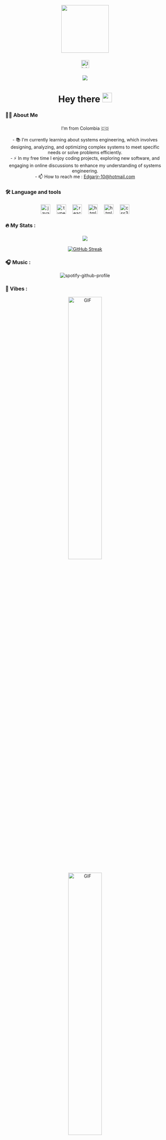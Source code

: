 <br>
<div align="center">
  <img height="150" src="https://avatars.githubusercontent.com/u/52712528?s=400&u=1913c62e384bc8ee5645d8794592b7f4b7b40f5e&v=4"  />
</div>

###

<div align="center">
  <a href="https://www.linkedin.com/in/edgar-maldonado-5619171a0">
  <img src="https://img.shields.io/static/v1?message=LinkedIn&logo=linkedin&label=&color=0077B5&logoColor=white&labelColor=&style=for-the-badge" height="25" alt="linkedin logo"  />
  </a>
</div>

###
<div align="center">
  <img src="https://visitor-badge.laobi.icu/badge?page_id=EdgarJR28.visitor-badge"  />
</div>

###

<h1 align="center">Hey there <img src="https://raw.githubusercontent.com/iampavangandhi/iampavangandhi/master/gifs/Hi.gif" width="30px"></h1>

###

<h3 align="left">👩‍💻  About Me</h3>

###

<p align="center">I'm from Colombia 🇨🇴<br><br>
- 📚 I'm currently  learning about systems engineering, which involves designing, analyzing, and optimizing complex systems to meet specific needs or solve problems efficiently.<br>
-  ⚡ In my free time I enjoy coding projects, exploring new software, and engaging in online discussions to enhance my understanding of systems engineering. <br>
-  📫 How to reach me : <a href="mailto:edgarjr-10@hotmail.com"> Edgarjr-10@hotmail.com </a>
</p>

###

<h3 align="left">🛠 Language and tools</h3>

###

<div align="center">
<img src="https://cdn.jsdelivr.net/gh/devicons/devicon/icons/javascript/javascript-original.svg" height="30" alt="javascript logo" />
<img width="12" />
<img src="https://cdn.jsdelivr.net/gh/devicons/devicon/icons/typescript/typescript-original.svg" height="30" alt="typescript logo" />
<img width="12" />
<img src="https://cdn.jsdelivr.net/gh/devicons/devicon/icons/react/react-original.svg" height="30" alt="react logo" />
<img width="12" />
<img src="https://cdn.jsdelivr.net/gh/devicons/devicon@latest/icons/nestjs/nestjs-original.svg" height="30" alt="html5 logo" />
<img width="12" />
<img src="https://cdn.jsdelivr.net/gh/devicons/devicon/icons/html5/html5-original.svg" height="30" alt="html5 logo" />
<img width="12" />
<img src="https://cdn.jsdelivr.net/gh/devicons/devicon/icons/css3/css3-original.svg" height="30" alt="css3 logo" />
<!--
<img width="12" />
<img src="https://cdn.jsdelivr.net/gh/devicons/devicon/icons/python/python-original.svg" height="30" alt="python logo" />
-->
</div>

###




<h3 align="left">🔥   My Stats :</h3>

###
<div align="center">
<img src="https://github-readme-stats.vercel.app/api/top-langs/?username=EdgarJR28&size_weight=0.5&count_weight=0.5&theme=transparent" />
</div>
<br>
<div align="center">
<a href="https://git.io/streak-stats"><img src="https://streak-stats.demolab.com?user=EdgarJr28&theme=transparent&border_radius=10" alt="GitHub Streak" /></a>
</div>

###
<h3 align="left">🎧   Music :</h3>
<div align="center">

![spotify-github-profile](https://spotify-github-profile.vercel.app/api/view?uid=12179838533&cover_image=true&theme=default&show_offline=false&background_color=transparent&interchange=true&bar_color=transparent&bar_color_cover=true)
</div>
<h3 align="left">🍃   Vibes :</h3>
<div align="center">
<img align="center" alt="GIF" src="https://media1.tenor.com/m/L_g_GnYAkPwAAAAC/anime-love.gif" width="46%" height="auto"  />
</div>
<br>

<div align="center">
<img align="center" alt="GIF" src=(https://media.giphy.com/media/v1.Y2lkPTc5MGI3NjExcHpzZzAzM3Z3NXhxaGxzMmd4bWhpdDQ3cWo2c3pzdm93ZWprMGd4OSZlcD12MV9pbnRlcm5hbF9naWZfYnlfaWQmY3Q9Zw/LM51zyLF5ivI3JVCtL/giphy.gif)" width="46%" height="auto"  />
</div>
<!--
**EdgarJr28/EdgarJR28** is a ✨ _special_ ✨ repository because its `README.md` (this file) appears on your GitHub profile.

Here are some ideas to get you started:

- 🔭 I’m currently working on ...
- 🌱 I’m currently learning ...
- 👯 I’m looking to collaborate on ...
- 🤔 I’m looking for help with ...
- 💬 Ask me about ...
- 📫 How to reach me: ...
- 😄 Pronouns: ...
- ⚡ Fun fact: ...
-->

